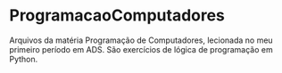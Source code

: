 # ProgramacaoComputadores
Arquivos da matéria Programação de Computadores, lecionada no meu primeiro período em ADS. São exercícios de lógica de programação em Python.
